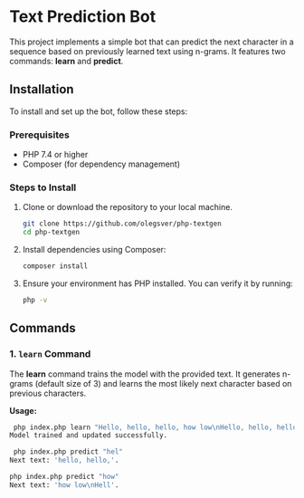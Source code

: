 # Text Prediction Bot

This project implements a simple bot that can predict the next character in a sequence based on previously learned text using n-grams. It features two commands: **learn** and **predict**.

## Installation

To install and set up the bot, follow these steps:

### Prerequisites

- PHP 7.4 or higher
- Composer (for dependency management)

### Steps to Install

1. Clone or download the repository to your local machine.

    ```bash
    git clone https://github.com/olegsver/php-textgen
    cd php-textgen
    ```

2. Install dependencies using Composer:

    ```bash
    composer install
    ```

3. Ensure your environment has PHP installed. You can verify it by running:

    ```bash
    php -v
    ```

## Commands

### 1. `learn` Command

The **learn** command trains the model with the provided text. It generates n-grams (default size of 3) and learns the most likely next character based on previous characters.

**Usage:**

```bash
 php index.php learn "Hello, hello, hello, how low\nHello, hello, hello, how low\nHello, hello, hello, how low\nHello, hello, hello"
Model trained and updated successfully.

 php index.php predict "hel"
Next text: 'hello, hello,'.

php index.php predict "how"
Next text: 'how low\nHell'.
